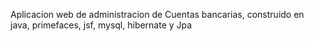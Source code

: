 Aplicacion web de administracion de Cuentas bancarias, construido en java, primefaces, jsf, mysql, hibernate y Jpa
